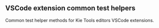 ## VSCode extension common test helpers

Common test helper methods for Kie Tools editors VSCode extensions.
